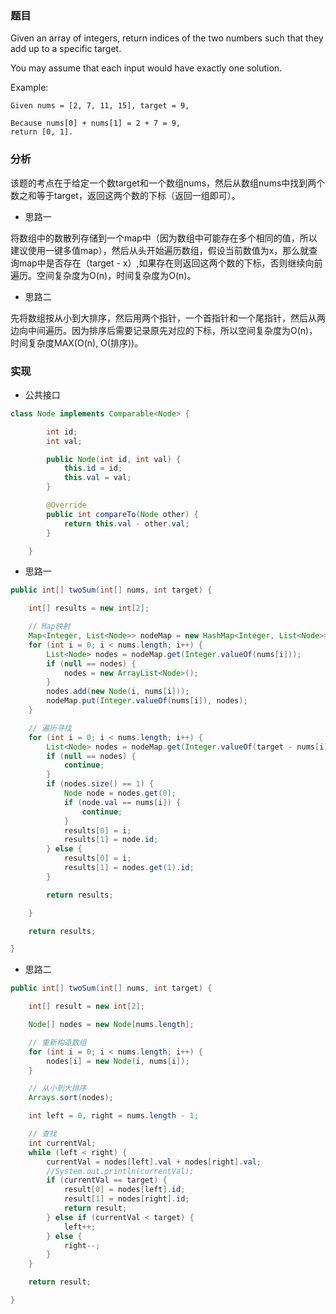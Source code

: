 ### 题目

Given an array of integers, return indices of the two numbers such that they add up to a specific target.

You may assume that each input would have exactly one solution.

Example:

```text
Given nums = [2, 7, 11, 15], target = 9,

Because nums[0] + nums[1] = 2 + 7 = 9,
return [0, 1].
```

### 分析

该题的考点在于给定一个数target和一个数组nums，然后从数组nums中找到两个数之和等于target，返回这两个数的下标（返回一组即可）。 

- 思路一

将数组中的数散列存储到一个map中（因为数组中可能存在多个相同的值，所以建议使用一键多值map），然后从头开始遍历数组，假设当前数值为x，那么就查询map中是否存在（target - x）,如果存在则返回这两个数的下标，否则继续向前遍历。空间复杂度为O(n)，时间复杂度为O(n)。

- 思路二

先将数组按从小到大排序，然后用两个指针，一个首指针和一个尾指针，然后从两边向中间遍历。因为排序后需要记录原先对应的下标，所以空间复杂度为O(n)，时间复杂度MAX(O(n), O(排序))。

### 实现

- 公共接口

```java
class Node implements Comparable<Node> {

        int id;
        int val;

        public Node(int id, int val) {
            this.id = id;
            this.val = val;
        }

        @Override
        public int compareTo(Node other) {
            return this.val - other.val;
        }

    }
```

- 思路一

```java
public int[] twoSum(int[] nums, int target) {

    int[] results = new int[2];

    // Map映射
    Map<Integer, List<Node>> nodeMap = new HashMap<Integer, List<Node>>();
    for (int i = 0; i < nums.length; i++) {
        List<Node> nodes = nodeMap.get(Integer.valueOf(nums[i]));
        if (null == nodes) {
            nodes = new ArrayList<Node>();
        }
        nodes.add(new Node(i, nums[i]));
        nodeMap.put(Integer.valueOf(nums[i]), nodes);
    }

    // 遍历寻找
    for (int i = 0; i < nums.length; i++) {
        List<Node> nodes = nodeMap.get(Integer.valueOf(target - nums[i]));
        if (null == nodes) {
            continue;
        }
        if (nodes.size() == 1) {
            Node node = nodes.get(0);
            if (node.val == nums[i]) {
                continue;
            }
            results[0] = i;
            results[1] = node.id;
        } else {
            results[0] = i;
            results[1] = nodes.get(1).id;
        }

        return results;

    }

    return results;

}
```

- 思路二

```java
public int[] twoSum(int[] nums, int target) {

    int[] result = new int[2];

    Node[] nodes = new Node[nums.length];

    // 重新构造数组
    for (int i = 0; i < nums.length; i++) {
        nodes[i] = new Node(i, nums[i]);
    }

    // 从小到大排序
    Arrays.sort(nodes);

    int left = 0, right = nums.length - 1;

    // 查找
    int currentVal;
    while (left < right) {
        currentVal = nodes[left].val + nodes[right].val;
        //System.out.println(currentVal);
        if (currentVal == target) {
            result[0] = nodes[left].id;
            result[1] = nodes[right].id;
            return result;
        } else if (currentVal < target) {
            left++;
        } else {
            right--;
        }
    }

    return result;

}
```